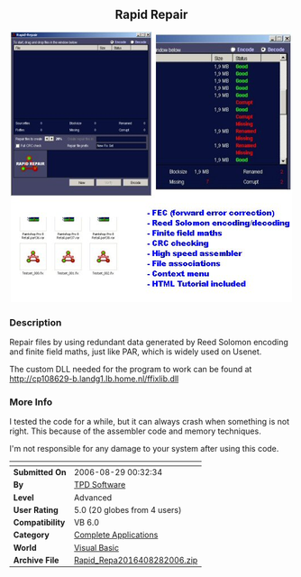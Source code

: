 ﻿<div align="center">

## Rapid Repair

<img src="PIC200683012134172.jpg">
</div>

### Description

Repair files by using redundant data generated by Reed Solomon encoding and finite field maths, just like PAR, which is widely used on Usenet.

The custom DLL needed for the program to work can be found at http://cp108629-b.landg1.lb.home.nl/ffixlib.dll
 
### More Info
 
I tested the code for a while, but it can always crash when something is not right. This because of the assembler code and memory techniques.

I'm not responsible for any damage to your system after using this code.


<span>             |<span>
---                |---
**Submitted On**   |2006-08-29 00:32:34
**By**             |[TPD Software](https://github.com/Planet-Source-Code/PSCIndex/blob/master/ByAuthor/tpd-software.md)
**Level**          |Advanced
**User Rating**    |5.0 (20 globes from 4 users)
**Compatibility**  |VB 6\.0
**Category**       |[Complete Applications](https://github.com/Planet-Source-Code/PSCIndex/blob/master/ByCategory/complete-applications__1-27.md)
**World**          |[Visual Basic](https://github.com/Planet-Source-Code/PSCIndex/blob/master/ByWorld/visual-basic.md)
**Archive File**   |[Rapid\_Repa2016408282006\.zip](https://github.com/Planet-Source-Code/tpd-software-rapid-repair__1-66402/archive/master.zip)








